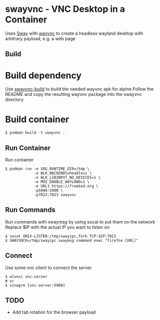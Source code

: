 # swayvnc - VNC Desktop in a Container
Uses [Sway](https://swaywm.org) with [wayvnc](https://github.com/any1/wayvnc) to create a headless wayland desktop with arbitrary payload, e.g. a web page

## Build
# Build dependency
Use [swayvnc-build](https://github.com/bbusse/swayvnc-build) to build the needed wayvnc apk  for alpine
Follow the README and copy the resulting wayvnc package into the swayvnc directory

# Build container
```
$ podman build -t swayvnc .
```

## Run Container
Run container
```
$ podman run -e XDG_RUNTIME_DIR=/tmp \
             -e WLR_BACKENDS=headless \
             -e WLR_LIBINPUT_NO_DEVICES=1 \
             -e MOZ_ENABLE_WAYLAND=1 \
             -e URL1 https://freebsd.org \
             -p5900:5900 \
             -p7023:7023 swayvnc
```

## Run Commands
Run commands with swaymsg by using socat to put them on the network
Replace $IP with the actual IP you want to listen on
```
$ socat UNIX-LISTEN:/tmp/swayipc,fork TCP:$IP:7023
$ SWAYSOCK=/tmp/swayipc swaymsg command exec "firefox [URL]"
```

## Connect
Use some vnc client to connect the server
```
$ wlvncc vnc-server
# or
$ vinagre [vnc-server:5900]
```

## TODO
* Add tab rotation for the browser payload
